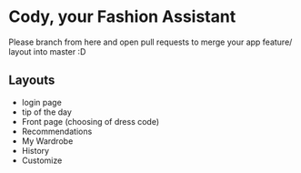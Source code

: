 # Cody, your Fashion Assistant
Please branch from here and open pull requests to merge your app feature/ layout into master :D

## Layouts
* login page
* tip of the day
* Front page (choosing of dress code)
* Recommendations
* My Wardrobe
* History
* Customize
